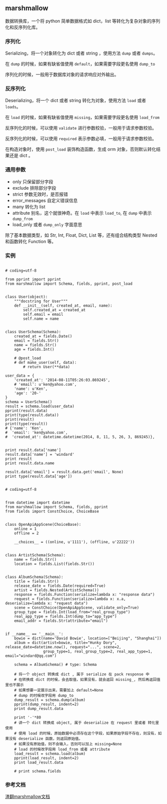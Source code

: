## marshmallow

数据转换库，一个将 python 简单数据格式如 dict，list 等转化为复杂对象的序列化和反序列化库。

### 序列化

Serializing，将一个对象转化为 dict 或者 string ，使用方法 `dump` 或者 `dumps`。

在 `dump` 的时候，如果有缺省值使用 `default`，如果需要字段更名使用 `dump_to`

序列化的时候，一般用于数据库对象的请求响应对外输出。

### 反序列化

Deserializing，将一个 dict 或者 string 转化为对象，使用方法 `load` 或者 `loads`。

在 `load` 的时候，如果有缺省值使用 `missing`，如果需要字段更名使用 `load_from`

反序列化的时候，可以使用 `validate` 进行参数校验，一般用于请求参数校验。

反序列化的时候，可以使用 `required` 表示参数必填，一般用于请求参数校验。

在构造对象时，使用 `post_load` 装饰构造函数，生成 orm 对象，否则默认转化结果还是 dict 。

### 通用参数
- only 只保留部分字段
- exclude 排除部分字段
- strict 参数无效时，是否报错
- error_messages 自定义错误信息
- many 转化为 list
- attribute 别名，这个就很神奇。在 `load` 中表示 `load_to`, 在 `dump` 中表示 `dump_from`
- load_only 或者 `dump_only` 字面意思

除了基本数据类型，如 Str, Int, Float, Dict, List 等，还有组合结构类型 Nested 和函数转化 Function 等。

### 实例

```

# coding=utf-8

from pprint import pprint
from marshmallow import Schema, fields, pprint, post_load


class User(object):
    """docstring for User"""
    def __init__(self, created_at, email, name):
        self.created_at = created_at
        self.email = email
        self.name = name


class UserSchema(Schema):
    created_at = fields.Date()
    email = fields.Str()
    name = fields.Str()
    age = fields.Int()

    # @post_load
    # def make_user(self, data):
        # return User(**data)

user_data = {
    'created_at': '2014-08-11T05:26:03.869245',
    # 'email': u'ken@yahoo.com',
    'name': u'Ken',
    'age': '20-'
}
schema = UserSchema()
result = schema.load(user_data)
pprint(result.data)
print(type(result.data))
print(result)
print(type(result))
# {'name': 'Ken',
#  'email': 'ken@yahoo.com',
#  'created_at': datetime.datetime(2014, 8, 11, 5, 26, 3, 869245)},


print result.data['name']
result.data['name'] = 'windard'
print result
print result.data.name

result.data['email'] = result.data.get('email', None)
print type(result.data['age'])


```


```
# coding=utf-8


from datetime import datetime
from marshmallow import Schema, fields, pprint
from fields import ConstChoice, ChoiceBase


class OpenApiAppScene(ChoiceBase):
    online = 1
    offline = 2

    __choices__ = ((online, u'1111'), (offline, u'22222'))


class ArtistSchema(Schema):
    name = fields.Str()
    location = fields.List(fields.Str())


class AlbumSchema(Schema):
    title = fields.Str()
    release_date = fields.Date(required=True)
    artist = fields.Nested(ArtistSchema())
    response = fields.Function(serialize=lambda x: "response data")
    request = fields.Function(serialize=lambda x: x.a, deserialize=lambda x: "request data")
    scene = ConstChoice(OpenApiAppScene, validate_only=True)
    group_type = fields.Int(load_from="real_group_type")
    real_app_type = fields.Int(dump_to="app_type")
    email_addr = fields.Str(attribute="email")


if __name__ == '__main__':
    bowie = dict(name='David Bowie', location=["Beijing", "Shanghai"])
    album = dict(artist=bowie, title="Hunky Dory", release_date=datetime.now(), request="...", scene=2,
                 group_type=1, real_group_type=2, real_app_type=1, email="windard@qq.com")

    schema = AlbumSchema() # type: Schema

    # 将一个 object 转换成 dict , 属于 serialize 在 pack response 中
    # 在转换成 dict 的时候，会去取值，如果没有，就会返回 missing_, 然后再返回值里也不展示
    # 如果想要一定展示出来，需要加上 default=None
    # dump 的时候改字段用 dump_to
    dump_result = schema.dump(album)
    pprint(dump_result, indent=2)
    print dump_result.data

    print '-'*80
    # 讲一个 dict 转换成 object, 属于 deserialize 在 request 里或者 转化里使用
    # 使用 load 的时候，原始数据中必须存在这个字段，如果原始字段不存在，则没有，如果没有 deserialize 函数，则返回原始值。
    # 如果没有原始值，则不会输入，否则可以加上 missing=None
    # load 的时候改字段用 load_from 或者 attribute
    load_result = schema.load(album)
    pprint(load_result, indent=2)
    print load_result.data

    # print schema.fields

```

### 参考文档

[渣翻marshmallow文档](https://www.jianshu.com/p/594865f0681b)
